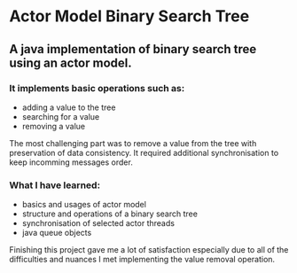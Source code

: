 Actor Model Binary Search Tree
==============================

## A java implementation of binary search tree using an actor model. 

### It implements basic operations such as:
- adding a value to the tree
- searching for a value
- removing a value

The most challenging part was to remove a value from the tree with preservation of data consistency. It required additional synchronisation to keep incomming messages order.

### What I have learned:
- basics and usages of actor model
- structure and operations of a binary search tree
- synchronisation of selected actor threads
- java queue objects

Finishing this project gave me a lot of satisfaction especially due to all of the difficulties and nuances I met implementing the value removal operation.
